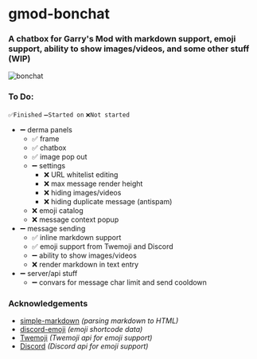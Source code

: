 # gmod-bonchat
### A chatbox for Garry's Mod with markdown support, emoji support, ability to show images/videos, and some other stuff (WIP)

![bonchat](https://user-images.githubusercontent.com/59924045/162588003-f9e06f1d-2a97-4b13-b46a-e37cfe9a57bb.png)

### To Do:
`✅Finished` `➖Started on` `❌Not started`
- ➖ derma panels
  - ✅ frame
  - ✅ chatbox
  - ✅ image pop out
  - ➖ settings
    - ❌ URL whitelist editing
    - ❌ max message render height
    - ❌ hiding images/videos
    - ❌ hiding duplicate message (antispam)
  - ❌ emoji catalog
  - ❌ message context popup
- ➖ message sending
  - ✅ inline markdown support
  - ✅ emoji support from Twemoji and Discord
  - ➖ ability to show images/videos
  - ❌ render markdown in text entry
- ➖ server/api stuff
  - ➖ convars for message char limit and send cooldown


### Acknowledgements
- [simple-markdown](https://github.com/Khan/simple-markdown) *(parsing markdown to HTML)*
- [discord-emoji](https://github.com/amethyst-studio/discord_emoji) *(emoji shortcode data)*
- [Twemoji](https://twemoji.twitter.com) *(Twemoji api for emoji support)*
- [Discord](https://discord.com) *(Discord api for emoji support)*
